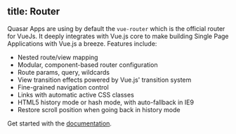 title: Router
---
Quasar Apps are using by default the `vue-router` which is the official router for VueJs. It deeply integrates with Vue.js core to make building Single Page Applications with Vue.js a breeze. Features include:

- Nested route/view mapping
- Modular, component-based router configuration
- Route params, query, wildcards
- View transition effects powered by Vue.js' transition system
- Fine-grained navigation control
- Links with automatic active CSS classes
- HTML5 history mode or hash mode, with auto-fallback in IE9
- Restore scroll position when going back in history mode

Get started with the [documentation](http://vuejs.github.io/vue-router).
